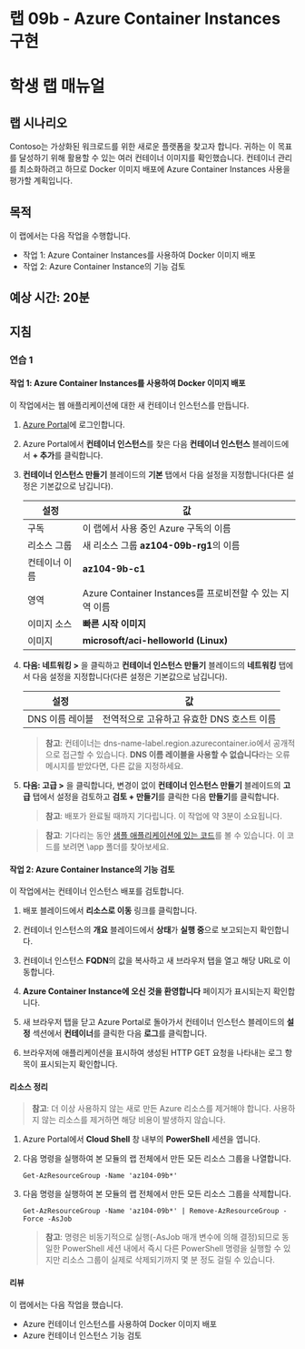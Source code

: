 ﻿---
lab:
    title: '09b - Azure Container Instances 구현'
    module: '모듈 09 - 서버리스 컴퓨팅'
---

# 랩 09b - Azure Container Instances 구현
# 학생 랩 매뉴얼

## 랩 시나리오

Contoso는 가상화된 워크로드를 위한 새로운 플랫폼을 찾고자 합니다. 귀하는 이 목표를 달성하기 위해 활용할 수 있는 여러 컨테이너 이미지를 확인했습니다. 컨테이너 관리를 최소화하려고 하므로 Docker 이미지 배포에 Azure Container Instances 사용을 평가할 계획입니다. 

## 목적

이 랩에서는 다음 작업을 수행합니다.

+ 작업 1: Azure Container Instances를 사용하여 Docker 이미지 배포
+ 작업 2: Azure Container Instance의 기능 검토

## 예상 시간: 20분

## 지침

### 연습 1

#### 작업 1: Azure Container Instances를 사용하여 Docker 이미지 배포

이 작업에서는 웹 애플리케이션에 대한 새 컨테이너 인스턴스를 만듭니다. 

1. [Azure Portal](https://portal.azure.com)에 로그인합니다.

1. Azure Portal에서 **컨테이너 인스턴스**를 찾은 다음 **컨테이너 인스턴스** 블레이드에서 **+ 추가**를 클릭합니다. 

1. **컨테이너 인스턴스 만들기** 블레이드의 **기본** 탭에서 다음 설정을 지정합니다(다른 설정은 기본값으로 남깁니다).

    | 설정 | 값 |
    | ---- | ---- |
    | 구독 | 이 랩에서 사용 중인 Azure 구독의 이름 |
    | 리소스 그룹 | 새 리소스 그룹 **az104-09b-rg1**의 이름 |
    | 컨테이너 이름 | **az104-9b-c1** |
    | 영역 | Azure Container Instances를 프로비전할 수 있는 지역 이름 |
    | 이미지 소스 | **빠른 시작 이미지** |
    | 이미지 | **microsoft/aci-helloworld (Linux)** |

1. **다음: 네트워킹 >** 을 클릭하고 **컨테이너 인스턴스 만들기** 블레이드의 **네트워킹** 탭에서 다음 설정을 지정합니다(다른 설정은 기본값으로 남깁니다).

    | 설정 | 값 |
    | --- | --- |
    | DNS 이름 레이블 | 전역적으로 고유하고 유효한 DNS 호스트 이름 |
	
    >**참고**: 컨테이너는 dns-name-label.region.azurecontainer.io에서 공개적으로 접근할 수 있습니다. **DNS 이름 레이블을 사용할 수 없습니다**라는 오류 메시지를 받았다면, 다른 값을 지정하세요.

1. **다음: 고급 >** 을 클릭합니다, 변경이 없이 **컨테이너 인스턴스 만들기** 블레이드의 **고급** 탭에서 설정을 검토하고 **검토 + 만들기**를 클릭한 다음 **만들기**를 클릭합니다. 

    >**참고**: 배포가 완료될 때까지 기다립니다. 이 작업에 약 3분이 소요됩니다.

    >**참고**: 기다리는 동안 [샘플 애플리케이션에 있는 코드](https://github.com/Azure-Samples/aci-helloworld)를 볼 수 있습니다. 이 코드를 보려면 \app 폴더를 찾아보세요. 

#### 작업 2: Azure Container Instance의 기능 검토

이 작업에서는 컨테이너 인스턴스 배포를 검토합니다.

1. 배포 블레이드에서 **리소스로 이동** 링크를 클릭합니다.

1. 컨테이너 인스턴스의 **개요** 블레이드에서 **상태**가 **실행 중**으로 보고되는지 확인합니다. 

1. 컨테이너 인스턴스 **FQDN**의 값을 복사하고 새 브라우저 탭을 열고 해당 URL로 이동합니다.

1. **Azure Container Instance에 오신 것을 환영합니다** 페이지가 표시되는지 확인합니다.

1. 새 브라우저 탭을 닫고 Azure Portal로 돌아가서 컨테이너 인스턴스 블레이드의 **설정** 섹션에서 **컨테이너**를 클릭한 다음 **로그**를 클릭합니다. 

1. 브라우저에 애플리케이션을 표시하여 생성된 HTTP GET 요청을 나타내는 로그 항목이 표시되는지 확인합니다.

#### 리소스 정리

   >**참고**: 더 이상 사용하지 않는 새로 만든 Azure 리소스를 제거해야 합니다. 사용하지 않는 리소스를 제거하면 해당 비용이 발생하지 않습니다.

1. Azure Portal에서 **Cloud Shell** 창 내부의 **PowerShell** 세션을 엽니다.

1. 다음 명령을 실행하여 본 모듈의 랩 전체에서 만든 모든 리소스 그룹을 나열합니다.

   ```pwsh
   Get-AzResourceGroup -Name 'az104-09b*'
   ```

1. 다음 명령을 실행하여 본 모듈의 랩 전체에서 만든 모든 리소스 그룹을 삭제합니다.

   ```pwsh
   Get-AzResourceGroup -Name 'az104-09b*' | Remove-AzResourceGroup -Force -AsJob
   ```

    >**참고**: 명령은 비동기적으로 실행(-AsJob 매개 변수에 의해 결정)되므로 동일한 PowerShell 세션 내에서 즉시 다른 PowerShell 명령을 실행할 수 있지만 리소스 그룹이 실제로 삭제되기까지 몇 분 정도 걸릴 수 있습니다.

#### 리뷰

이 랩에서는 다음 작업을 했습니다.

- Azure 컨테이너 인스턴스를 사용하여 Docker 이미지 배포
- Azure 컨테이너 인스턴스 기능 검토
